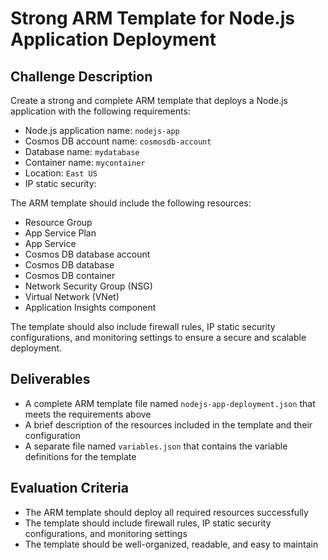 **Strong ARM Template for Node.js Application Deployment**
============================================================

**Challenge Description**
-------------------------

Create a strong and complete ARM template that deploys a Node.js application with the following requirements:

* Node.js application name: `nodejs-app`
* Cosmos DB account name: `cosmosdb-account`
* Database name: `mydatabase`
* Container name: `mycontainer`
* Location: `East US`
* IP static security:

The ARM template should include the following resources:

* Resource Group
* App Service Plan
* App Service
* Cosmos DB database account
* Cosmos DB database
* Cosmos DB container
* Network Security Group (NSG)
* Virtual Network (VNet)
* Application Insights component

The template should also include firewall rules, IP static security configurations, and monitoring settings to ensure a secure and scalable deployment.

**Deliverables**
---------------

* A complete ARM template file named `nodejs-app-deployment.json` that meets the requirements above
* A brief description of the resources included in the template and their configuration
* A separate file named `variables.json` that contains the variable definitions for the template

**Evaluation Criteria**
-----------------------

* The ARM template should deploy all required resources successfully
* The template should include firewall rules, IP static security configurations, and monitoring settings
* The template should be well-organized, readable, and easy to maintain